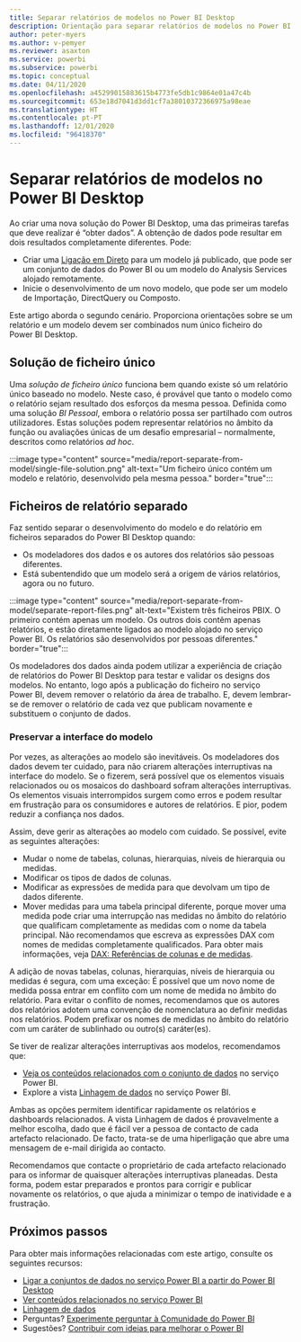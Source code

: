 ```yaml
---
title: Separar relatórios de modelos no Power BI Desktop
description: Orientação para separar relatórios de modelos no Power BI Desktop.
author: peter-myers
ms.author: v-pemyer
ms.reviewer: asaxton
ms.service: powerbi
ms.subservice: powerbi
ms.topic: conceptual
ms.date: 04/11/2020
ms.openlocfilehash: a45299015883615b4773fe5db1c9864e01a47c4b
ms.sourcegitcommit: 653e18d7041d3dd1cf7a38010372366975a98eae
ms.translationtype: HT
ms.contentlocale: pt-PT
ms.lasthandoff: 12/01/2020
ms.locfileid: "96418370"
---
```

# <a name="separate-reports-from-models-in-power-bi-desktop"></a>Separar relatórios de modelos no Power BI Desktop

Ao criar uma nova solução do Power BI Desktop, uma das primeiras tarefas que deve realizar é “obter dados”. A obtenção de dados pode resultar em dois resultados completamente diferentes. Pode:

- Criar uma [Ligação em Direto](../connect-data/desktop-report-lifecycle-datasets.md) para um modelo já publicado, que pode ser um conjunto de dados do Power BI ou um modelo do Analysis Services alojado remotamente.
- Inicie o desenvolvimento de um novo modelo, que pode ser um modelo de Importação, DirectQuery ou Composto.

Este artigo aborda o segundo cenário. Proporciona orientações sobre se um relatório e um modelo devem ser combinados num único ficheiro do Power BI Desktop.

## <a name="single-file-solution"></a>Solução de ficheiro único

Uma _solução de ficheiro único_ funciona bem quando existe só um relatório único baseado no modelo. Neste caso, é provável que tanto o modelo como o relatório sejam resultado dos esforços da mesma pessoa. Definida como uma solução _BI Pessoal_, embora o relatório possa ser partilhado com outros utilizadores. Estas soluções podem representar relatórios no âmbito da função ou avaliações únicas de um desafio empresarial – normalmente, descritos como relatórios _ad hoc_.

:::image type="content" source="media/report-separate-from-model/single-file-solution.png" alt-text="Um ficheiro único contém um modelo e relatório, desenvolvido pela mesma pessoa." border="true":::

## <a name="separate-report-files"></a>Ficheiros de relatório separado

Faz sentido separar o desenvolvimento do modelo e do relatório em ficheiros separados do Power BI Desktop quando:

- Os modeladores dos dados e os autores dos relatórios são pessoas diferentes.
- Está subentendido que um modelo será a origem de vários relatórios, agora ou no futuro.

:::image type="content" source="media/report-separate-from-model/separate-report-files.png" alt-text="Existem três ficheiros PBIX. O primeiro contém apenas um modelo. Os outros dois contêm apenas relatórios, e estão diretamente ligados ao modelo alojado no serviço Power BI. Os relatórios são desenvolvidos por pessoas diferentes." border="true":::

Os modeladores dos dados ainda podem utilizar a experiência de criação de relatórios do Power BI Desktop para testar e validar os designs dos modelos. No entanto, logo após a publicação do ficheiro no serviço Power BI, devem remover o relatório da área de trabalho. E, devem lembrar-se de remover o relatório de cada vez que publicam novamente e substituem o conjunto de dados.

### <a name="preserve-the-model-interface"></a>Preservar a interface do modelo

Por vezes, as alterações ao modelo são inevitáveis. Os modeladores dos dados devem ter cuidado, para não criarem alterações interruptivas na interface do modelo. Se o fizerem, será possível que os elementos visuais relacionados ou os mosaicos do dashboard sofram alterações interruptivas. Os elementos visuais interrompidos surgem como erros e podem resultar em frustração para os consumidores e autores de relatórios. E pior, podem reduzir a confiança nos dados.

Assim, deve gerir as alterações ao modelo com cuidado. Se possível, evite as seguintes alterações:

- Mudar o nome de tabelas, colunas, hierarquias, níveis de hierarquia ou medidas.
- Modificar os tipos de dados de colunas.
- Modificar as expressões de medida para que devolvam um tipo de dados diferente.
- Mover medidas para uma tabela principal diferente, porque mover uma medida pode criar uma interrupção nas medidas no âmbito do relatório que qualificam completamente as medidas com o nome da tabela principal. Não recomendamos que escreva as expressões DAX com nomes de medidas completamente qualificados. Para obter mais informações, veja [DAX: Referências de colunas e de medidas](dax-column-measure-references.md).

A adição de novas tabelas, colunas, hierarquias, níveis de hierarquia ou medidas é segura, com uma exceção: É possível que um novo nome de medida possa entrar em conflito com um nome de medida no âmbito do relatório. Para evitar o conflito de nomes, recomendamos que os autores dos relatórios adotem uma convenção de nomenclatura ao definir medidas nos relatórios. Podem prefixar os nomes de medidas no âmbito do relatório com um caráter de sublinhado ou outro(s) caráter(es).

Se tiver de realizar alterações interruptivas aos modelos, recomendamos que:

- [Veja os conteúdos relacionados com o conjunto de dados](../consumer/end-user-related.md) no serviço Power BI.
- Explore a vista [Linhagem de dados](../collaborate-share/service-data-lineage.md) no serviço Power BI.

Ambas as opções permitem identificar rapidamente os relatórios e dashboards relacionados. A vista Linhagem de dados é provavelmente a melhor escolha, dado que é fácil ver a pessoa de contacto de cada artefacto relacionado. De facto, trata-se de uma hiperligação que abre uma mensagem de e-mail dirigida ao contacto.

Recomendamos que contacte o proprietário de cada artefacto relacionado para os informar de quaisquer alterações interruptivas planeadas. Desta forma, podem estar preparados e prontos para corrigir e publicar novamente os relatórios, o que ajuda a minimizar o tempo de inatividade e a frustração.

## <a name="next-steps"></a>Próximos passos

Para obter mais informações relacionadas com este artigo, consulte os seguintes recursos:

- [Ligar a conjuntos de dados no serviço Power BI a partir do Power BI Desktop](../connect-data/desktop-report-lifecycle-datasets.md)
- [Ver conteúdos relacionados no serviço Power BI](../consumer/end-user-related.md)
- [Linhagem de dados](../collaborate-share/service-data-lineage.md)
- Perguntas? [Experimente perguntar à Comunidade do Power BI](https://community.powerbi.com/)
- Sugestões? [Contribuir com ideias para melhorar o Power BI](https://ideas.powerbi.com/)
